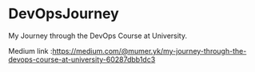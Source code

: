 # DevOpsJourney

My Journey through the DevOps Course at University.

Medium link :https://medium.com/@mumer.yk/my-journey-through-the-devops-course-at-university-60287dbb1dc3
